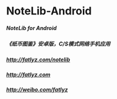 NoteLib-Android
===============

##### NoteLib for Android
##### 《纸币图鉴》安卓版，C/S模式网络手机应用
##### http://fatlyz.com/notelib
##### http://fatlyz.com
##### http://weibo.com/fatlyz

 